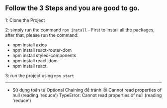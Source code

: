 

## Follow the 3 Steps and you are good to go. 

1: Clone the Project 

2: simply run the command    `npm install`  - First to install all the packages, after that, please run the command:
   - npm install axios
   - npm install react-router-dom
   - npm install styled-components
   - npm install react-dom
   - npm install react
   
3: run the project using   `npm start`
   
   ------------ 
   

- Sử dụng toán tử Optional Chaining để tránh lỗi Cannot read properties of null (reading 'reduce') TypeError: Cannot read properties of null (reading 'reduce')













